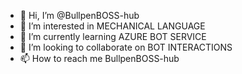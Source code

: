 - 👋 Hi, I’m @BullpenBOSS-hub
- 👀 I’m interested in MECHANICAL LANGUAGE 
- 🌱 I’m currently learning AZURE BOT SERVICE
- 💞️ I’m looking to collaborate on BOT INTERACTIONS
- 📫 How to reach me BullpenBOSS-hub

<!---
BullpenBOSS-hub/BullpenBOSS-hub is a ✨ special ✨ repository because its `README.md` (this file) appears on your GitHub profile.
You can click the Preview link to take a look at your changes.
--->
